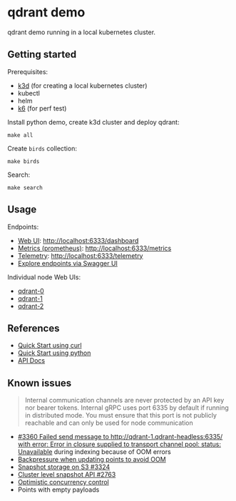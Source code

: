 # qdrant demo

qdrant demo running in a local kubernetes cluster.

## Getting started

Prerequisites:

- [k3d](https://k3d.io/) (for creating a local kubernetes cluster)
- kubectl
- helm
- [k6](https://k6.io/docs/get-started/installation/) (for perf test)

Install python demo, create k3d cluster and deploy qdrant:

```
make all
```

Create `birds` collection:

```
make birds
```

Search:

```
make search
```

## Usage

Endpoints:

- [Web UI](https://qdrant.tech/documentation/interfaces/web-ui/): [http://localhost:6333/dashboard](http://localhost:6333/dashboard)
- [Metrics (prometheus)](https://qdrant.tech/documentation/guides/monitoring/): [http://localhost:6333/metrics](http://localhost:6333/metrics)
- [Telemetry](https://qdrant.tech/documentation/guides/telemetry/): [http://localhost:6333/telemetry](http://localhost:6333/telemetry)
- [Explore endpoints via Swagger UI](https://ui.qdrant.tech/)

Individual node Web UIs:

- [qdrant-0](http://qdrant-0.localhost:6333/dashboard)
- [qdrant-1](http://qdrant-1.localhost:6333/dashboard)
- [qdrant-2](http://qdrant-2.localhost:6333/dashboard)

## References

- [Quick Start using curl](https://github.com/qdrant/qdrant/blob/master/QUICK_START.md)
- [Quick Start using python](https://qdrant.tech/documentation/quick-start/)
- [API Docs](https://qdrant.github.io/qdrant/redoc/index.html)

## Known issues

> Internal communication channels are never protected by an API key nor bearer tokens. Internal gRPC uses port 6335 by default if running in distributed mode. You must ensure that this port is not publicly reachable and can only be used for node communication

- [#3360 Failed send message to http://qdrant-1.qdrant-headless:6335/ with error: Error in closure supplied to transport channel pool: status: Unavailable](https://github.com/qdrant/qdrant/issues/3360) during indexing because of OOM errors
- [Backpressure when updating points to avoid OOM](https://github.com/qdrant/qdrant/issues/4169)
- [Snapshot storage on S3 #3324](https://github.com/qdrant/qdrant/issues/3324)
- [Cluster level snapshot API #2763](https://github.com/qdrant/qdrant/issues/2763)
- [Optimistic concurrency control](https://github.com/qdrant/qdrant/issues/2749)
- Points with empty payloads
